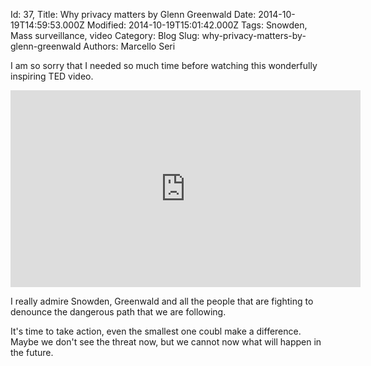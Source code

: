 Id: 37,
Title: Why privacy matters by Glenn Greenwald
Date: 2014-10-19T14:59:53.000Z
Modified: 2014-10-19T15:01:42.000Z
Tags: Snowden, Mass surveillance, video
Category: Blog
Slug: why-privacy-matters-by-glenn-greenwald
Authors: Marcello Seri

I am so sorry that I needed so much time before watching this wonderfully inspiring TED video.

<iframe src="https://embed-ssl.ted.com/talks/glenn_greenwald_why_privacy_matters.html" width="560" height="315" frameborder="0" scrolling="no" webkitAllowFullScreen mozallowfullscreen allowFullScreen></iframe>

I really admire Snowden, Greenwald and all the people that are fighting to denounce the dangerous path that we are following. 

It's time to take action, even the smallest one coubl make a difference. Maybe we don't see the threat now, but we cannot now what will happen in the future.